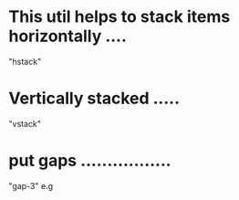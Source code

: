 # This util helps to stack items  horizontally  .... 

"hstack"  

<div class="hstack">
          <div class="box"></div>
          <div class="box"></div>
          <div class="box"></div>
          <div class="box"></div>
</div>


# Vertically stacked .....

"vstack"  

<div class="vstack">
          <div class="box"></div>
          <div class="box"></div>
          <div class="box"></div>
          <div class="box"></div>
</div>



# put gaps .................

"gap-3"            e.g        

  <div class="vstack gap-3">
          <div class="box"></div>
          <div class="box"></div>
          <div class="box"></div>
          <div class="box"></div>
        </div>
